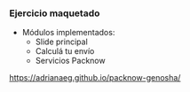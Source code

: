 ### Ejercicio maquetado

- Módulos implementados:
    - Slide principal
    - Calculá tu envío
    - Servicios Packnow

https://adrianaeg.github.io/packnow-genosha/

